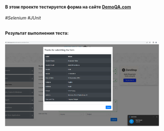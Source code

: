 <h4> В этом проекте тестируется форма на сайте <a href="https://demoqa.com/automation-practice-form">DemoQA.com</a></h4>

<h6>#Selenium      
#JUnit</h6>

<h4>Результат выполнения теста:</h4>
<img src="/src/test/resources/Безымянный.png">
